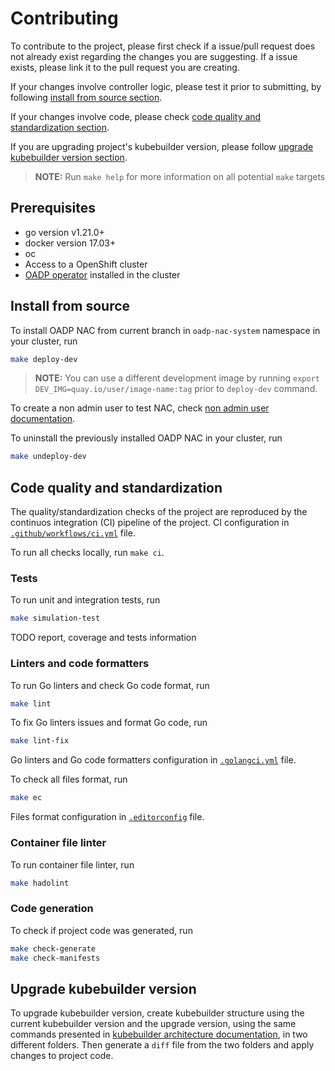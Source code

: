 # Contributing

To contribute to the project, please first check if a issue/pull request does not already exist regarding the changes you are suggesting. If a issue exists, please link it to the pull request you are creating.

If your changes involve controller logic, please test it prior to submitting, by following [install from source section](#install-from-source).

If your changes involve code, please check [code quality and standardization section](#code-quality-and-standardization).

If you are upgrading project's kubebuilder version, please follow [upgrade kubebuilder version section](#upgrade-kubebuilder-version).

> **NOTE:** Run `make help` for more information on all potential `make` targets

## Prerequisites
- go version v1.21.0+
- docker version 17.03+
- oc
- Access to a OpenShift cluster
- [OADP operator](https://github.com/openshift/oadp-operator) installed in the cluster

## Install from source

To install OADP NAC from current branch in `oadp-nac-system` namespace in your cluster, run
```sh
make deploy-dev
```

> **NOTE:** You can use a different development image by running `export DEV_IMG=quay.io/user/image-name:tag` prior to `deploy-dev` command.

To create a non admin user to test NAC, check [non admin user documentation](non_admin_user.md).

To uninstall the previously installed OADP NAC in your cluster, run
```sh
make undeploy-dev
```

## Code quality and standardization

The quality/standardization checks of the project are reproduced by the continuos integration (CI) pipeline of the project. CI configuration in [`.github/workflows/ci.yml`](../.github/workflows/ci.yml) file.

To run all checks locally, run `make ci`.

### Tests

To run unit and integration tests, run
```sh
make simulation-test
```

TODO report, coverage and tests information

### Linters and code formatters

To run Go linters and check Go code format, run
```sh
make lint
```

To fix Go linters issues and format Go code, run
```sh
make lint-fix
```

Go linters and Go code formatters configuration in [`.golangci.yml`](../.golangci.yml) file.

To check all files format, run
```sh
make ec
```

Files format configuration in [`.editorconfig`](../.editorconfig) file.

### Container file linter

To run container file linter, run
```sh
make hadolint
```

### Code generation

To check if project code was generated, run
```sh
make check-generate
make check-manifests
```

## Upgrade kubebuilder version

To upgrade kubebuilder version, create kubebuilder structure using the current kubebuilder version and the upgrade version, using the same commands presented in [kubebuilder architecture documentation](architecture.md#kubebuilder), in two different folders. Then generate a `diff` file from the two folders and apply changes to project code.
